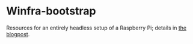 # Winfra-bootstrap

Resources for an entirely headless setup of a Raspberry Pi; details in [the blogpost](https://sgtcodfish.com/blog-pi-buster.html).
